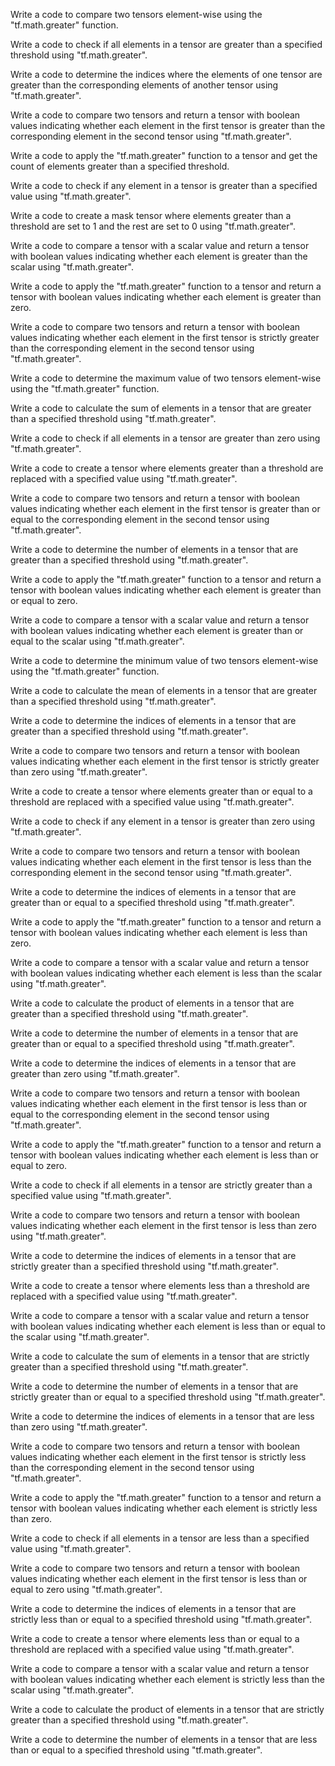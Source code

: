 Write a code to compare two tensors element-wise using the "tf.math.greater" function.

Write a code to check if all elements in a tensor are greater than a specified threshold using "tf.math.greater".

Write a code to determine the indices where the elements of one tensor are greater than the corresponding elements of another tensor using "tf.math.greater".

Write a code to compare two tensors and return a tensor with boolean values indicating whether each element in the first tensor is greater than the corresponding element in the second tensor using "tf.math.greater".

Write a code to apply the "tf.math.greater" function to a tensor and get the count of elements greater than a specified threshold.

Write a code to check if any element in a tensor is greater than a specified value using "tf.math.greater".

Write a code to create a mask tensor where elements greater than a threshold are set to 1 and the rest are set to 0 using "tf.math.greater".

Write a code to compare a tensor with a scalar value and return a tensor with boolean values indicating whether each element is greater than the scalar using "tf.math.greater".

Write a code to apply the "tf.math.greater" function to a tensor and return a tensor with boolean values indicating whether each element is greater than zero.

Write a code to compare two tensors and return a tensor with boolean values indicating whether each element in the first tensor is strictly greater than the corresponding element in the second tensor using "tf.math.greater".

Write a code to determine the maximum value of two tensors element-wise using the "tf.math.greater" function.

Write a code to calculate the sum of elements in a tensor that are greater than a specified threshold using "tf.math.greater".

Write a code to check if all elements in a tensor are greater than zero using "tf.math.greater".

Write a code to create a tensor where elements greater than a threshold are replaced with a specified value using "tf.math.greater".

Write a code to compare two tensors and return a tensor with boolean values indicating whether each element in the first tensor is greater than or equal to the corresponding element in the second tensor using "tf.math.greater".

Write a code to determine the number of elements in a tensor that are greater than a specified threshold using "tf.math.greater".

Write a code to apply the "tf.math.greater" function to a tensor and return a tensor with boolean values indicating whether each element is greater than or equal to zero.

Write a code to compare a tensor with a scalar value and return a tensor with boolean values indicating whether each element is greater than or equal to the scalar using "tf.math.greater".

Write a code to determine the minimum value of two tensors element-wise using the "tf.math.greater" function.

Write a code to calculate the mean of elements in a tensor that are greater than a specified threshold using "tf.math.greater".

Write a code to determine the indices of elements in a tensor that are greater than a specified threshold using "tf.math.greater".

Write a code to compare two tensors and return a tensor with boolean values indicating whether each element in the first tensor is strictly greater than zero using "tf.math.greater".

Write a code to create a tensor where elements greater than or equal to a threshold are replaced with a specified value using "tf.math.greater".

Write a code to check if any element in a tensor is greater than zero using "tf.math.greater".

Write a code to compare two tensors and return a tensor with boolean values indicating whether each element in the first tensor is less than the corresponding element in the second tensor using "tf.math.greater".

Write a code to determine the indices of elements in a tensor that are greater than or equal to a specified threshold using "tf.math.greater".

Write a code to apply the "tf.math.greater" function to a tensor and return a tensor with boolean values indicating whether each element is less than zero.

Write a code to compare a tensor with a scalar value and return a tensor with boolean values indicating whether each element is less than the scalar using "tf.math.greater".

Write a code to calculate the product of elements in a tensor that are greater than a specified threshold using "tf.math.greater".

Write a code to determine the number of elements in a tensor that are greater than or equal to a specified threshold using "tf.math.greater".

Write a code to determine the indices of elements in a tensor that are greater than zero using "tf.math.greater".

Write a code to compare two tensors and return a tensor with boolean values indicating whether each element in the first tensor is less than or equal to the corresponding element in the second tensor using "tf.math.greater".

Write a code to apply the "tf.math.greater" function to a tensor and return a tensor with boolean values indicating whether each element is less than or equal to zero.

Write a code to check if all elements in a tensor are strictly greater than a specified value using "tf.math.greater".

Write a code to compare two tensors and return a tensor with boolean values indicating whether each element in the first tensor is less than zero using "tf.math.greater".

Write a code to determine the indices of elements in a tensor that are strictly greater than a specified threshold using "tf.math.greater".

Write a code to create a tensor where elements less than a threshold are replaced with a specified value using "tf.math.greater".

Write a code to compare a tensor with a scalar value and return a tensor with boolean values indicating whether each element is less than or equal to the scalar using "tf.math.greater".

Write a code to calculate the sum of elements in a tensor that are strictly greater than a specified threshold using "tf.math.greater".

Write a code to determine the number of elements in a tensor that are strictly greater than or equal to a specified threshold using "tf.math.greater".

Write a code to determine the indices of elements in a tensor that are less than zero using "tf.math.greater".

Write a code to compare two tensors and return a tensor with boolean values indicating whether each element in the first tensor is strictly less than the corresponding element in the second tensor using "tf.math.greater".

Write a code to apply the "tf.math.greater" function to a tensor and return a tensor with boolean values indicating whether each element is strictly less than zero.

Write a code to check if all elements in a tensor are less than a specified value using "tf.math.greater".

Write a code to compare two tensors and return a tensor with boolean values indicating whether each element in the first tensor is less than or equal to zero using "tf.math.greater".

Write a code to determine the indices of elements in a tensor that are strictly less than or equal to a specified threshold using "tf.math.greater".

Write a code to create a tensor where elements less than or equal to a threshold are replaced with a specified value using "tf.math.greater".

Write a code to compare a tensor with a scalar value and return a tensor with boolean values indicating whether each element is strictly less than the scalar using "tf.math.greater".

Write a code to calculate the product of elements in a tensor that are strictly greater than a specified threshold using "tf.math.greater".

Write a code to determine the number of elements in a tensor that are less than or equal to a specified threshold using "tf.math.greater".